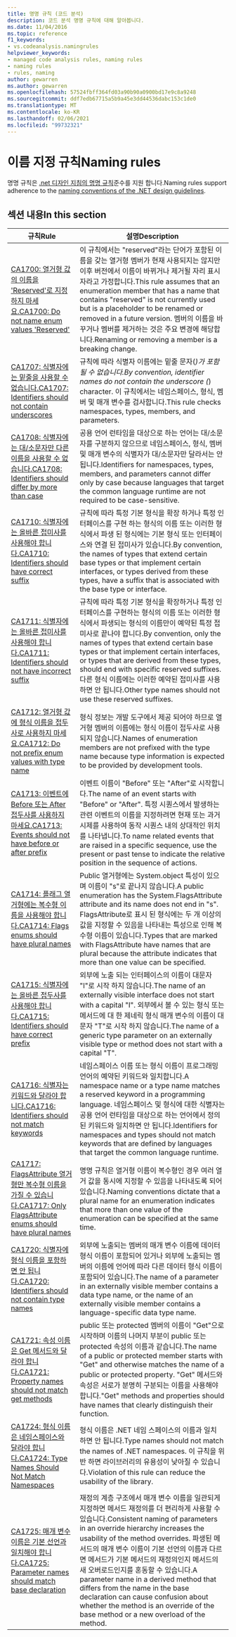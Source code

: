 ```yaml
---
title: 명명 규칙 (코드 분석)
description: 코드 분석 명명 규칙에 대해 알아봅니다.
ms.date: 11/04/2016
ms.topic: reference
f1_keywords:
- vs.codeanalysis.namingrules
helpviewer_keywords:
- managed code analysis rules, naming rules
- naming rules
- rules, naming
author: gewarren
ms.author: gewarren
ms.openlocfilehash: 57524fbff364fd03a90b90a0900bd17e9c8a9248
ms.sourcegitcommit: ddf7edb67715a5b9a45e3dd44536dabc153c1de0
ms.translationtype: MT
ms.contentlocale: ko-KR
ms.lasthandoff: 02/06/2021
ms.locfileid: "99732321"
---
```

# <a name="naming-rules"></a><span data-ttu-id="f4697-103">이름 지정 규칙</span><span class="sxs-lookup"><span data-stu-id="f4697-103">Naming rules</span></span>

<span data-ttu-id="f4697-104">명명 규칙은 [.net 디자인 지침의 명명 규칙](../../../standard/design-guidelines/naming-guidelines.md)준수를 지원 합니다.</span><span class="sxs-lookup"><span data-stu-id="f4697-104">Naming rules support adherence to the [naming conventions of the .NET design guidelines](../../../standard/design-guidelines/naming-guidelines.md).</span></span>

## <a name="in-this-section"></a><span data-ttu-id="f4697-105">섹션 내용</span><span class="sxs-lookup"><span data-stu-id="f4697-105">In this section</span></span>

|<span data-ttu-id="f4697-106">규칙</span><span class="sxs-lookup"><span data-stu-id="f4697-106">Rule</span></span>|<span data-ttu-id="f4697-107">설명</span><span class="sxs-lookup"><span data-stu-id="f4697-107">Description</span></span>|
|----------|-----------------|
|[<span data-ttu-id="f4697-108">CA1700: 열거형 값의 이름을 'Reserved'로 지정하지 마세요.</span><span class="sxs-lookup"><span data-stu-id="f4697-108">CA1700: Do not name enum values 'Reserved'</span></span>](ca1700.md)|<span data-ttu-id="f4697-109">이 규칙에서는 "reserved"라는 단어가 포함된 이름을 갖는 열거형 멤버가 현재 사용되지는 않지만 이후 버전에서 이름이 바뀌거나 제거될 자리 표시자라고 가정합니다.</span><span class="sxs-lookup"><span data-stu-id="f4697-109">This rule assumes that an enumeration member that has a name that contains "reserved" is not currently used but is a placeholder to be renamed or removed in a future version.</span></span> <span data-ttu-id="f4697-110">멤버의 이름을 바꾸거나 멤버를 제거하는 것은 주요 변경에 해당합니다.</span><span class="sxs-lookup"><span data-stu-id="f4697-110">Renaming or removing a member is a breaking change.</span></span>|
|[<span data-ttu-id="f4697-111">CA1707: 식별자에는 밑줄을 사용할 수 없습니다.</span><span class="sxs-lookup"><span data-stu-id="f4697-111">CA1707: Identifiers should not contain underscores</span></span>](ca1707.md)|<span data-ttu-id="f4697-112">규칙에 따라 식별자 이름에는 밑줄 문자(_)가 포함될 수 없습니다.</span><span class="sxs-lookup"><span data-stu-id="f4697-112">By convention, identifier names do not contain the underscore (_) character.</span></span> <span data-ttu-id="f4697-113">이 규칙에서는 네임스페이스, 형식, 멤버 및 매개 변수를 검사합니다.</span><span class="sxs-lookup"><span data-stu-id="f4697-113">This rule checks namespaces, types, members, and parameters.</span></span>|
|[<span data-ttu-id="f4697-114">CA1708: 식별자에는 대/소문자만 다른 이름을 사용할 수 없습니다.</span><span class="sxs-lookup"><span data-stu-id="f4697-114">CA1708: Identifiers should differ by more than case</span></span>](ca1708.md)|<span data-ttu-id="f4697-115">공용 언어 런타임을 대상으로 하는 언어는 대/소문자를 구분하지 않으므로 네임스페이스, 형식, 멤버 및 매개 변수의 식별자가 대/소문자만 달라서는 안 됩니다.</span><span class="sxs-lookup"><span data-stu-id="f4697-115">Identifiers for namespaces, types, members, and parameters cannot differ only by case because languages that target the common language runtime are not required to be case-sensitive.</span></span>|
|[<span data-ttu-id="f4697-116">CA1710: 식별자에는 올바른 접미사를 사용해야 합니다.</span><span class="sxs-lookup"><span data-stu-id="f4697-116">CA1710: Identifiers should have correct suffix</span></span>](ca1710.md)|<span data-ttu-id="f4697-117">규칙에 따라 특정 기본 형식을 확장 하거나 특정 인터페이스를 구현 하는 형식의 이름 또는 이러한 형식에서 파생 된 형식에는 기본 형식 또는 인터페이스와 연결 된 접미사가 있습니다.</span><span class="sxs-lookup"><span data-stu-id="f4697-117">By convention, the names of types that extend certain base types or that implement certain interfaces, or types derived from these types, have a suffix that is associated with the base type or interface.</span></span>|
|[<span data-ttu-id="f4697-118">CA1711: 식별자에는 올바른 접미사를 사용해야 합니다.</span><span class="sxs-lookup"><span data-stu-id="f4697-118">CA1711: Identifiers should not have incorrect suffix</span></span>](ca1711.md)|<span data-ttu-id="f4697-119">규칙에 따라 특정 기본 형식을 확장하거나 특정 인터페이스를 구현하는 형식의 이름 또는 이러한 형식에서 파생되는 형식의 이름만이 예약된 특정 접미사로 끝나야 합니다.</span><span class="sxs-lookup"><span data-stu-id="f4697-119">By convention, only the names of types that extend certain base types or that implement certain interfaces, or types that are derived from these types, should end with specific reserved suffixes.</span></span> <span data-ttu-id="f4697-120">다른 형식 이름에는 이러한 예약된 접미사를 사용하면 안 됩니다.</span><span class="sxs-lookup"><span data-stu-id="f4697-120">Other type names should not use these reserved suffixes.</span></span>|
|[<span data-ttu-id="f4697-121">CA1712: 열거형 값에 형식 이름을 접두사로 사용하지 마세요.</span><span class="sxs-lookup"><span data-stu-id="f4697-121">CA1712: Do not prefix enum values with type name</span></span>](ca1712.md)|<span data-ttu-id="f4697-122">형식 정보는 개발 도구에서 제공 되어야 하므로 열거형 멤버의 이름에는 형식 이름이 접두사로 사용 되지 않습니다.</span><span class="sxs-lookup"><span data-stu-id="f4697-122">Names of enumeration members are not prefixed with the type name because type information is expected to be provided by development tools.</span></span>|
|[<span data-ttu-id="f4697-123">CA1713: 이벤트에 Before 또는 After 접두사를 사용하지 마세요.</span><span class="sxs-lookup"><span data-stu-id="f4697-123">CA1713: Events should not have before or after prefix</span></span>](ca1713.md)|<span data-ttu-id="f4697-124">이벤트 이름이 "Before" 또는 "After"로 시작합니다.</span><span class="sxs-lookup"><span data-stu-id="f4697-124">The name of an event starts with "Before" or "After".</span></span> <span data-ttu-id="f4697-125">특정 시퀀스에서 발생하는 관련 이벤트의 이름을 지정하려면 현재 또는 과거 시제를 사용하여 동작 시퀀스 내의 상대적인 위치를 나타냅니다.</span><span class="sxs-lookup"><span data-stu-id="f4697-125">To name related events that are raised in a specific sequence, use the present or past tense to indicate the relative position in the sequence of actions.</span></span>|
|[<span data-ttu-id="f4697-126">CA1714: 플래그 열거형에는 복수형 이름을 사용해야 합니다.</span><span class="sxs-lookup"><span data-stu-id="f4697-126">CA1714: Flags enums should have plural names</span></span>](ca1714.md)|<span data-ttu-id="f4697-127">Public 열거형에는 System.object 특성이 있으며 이름이 "s"로 끝나지 않습니다.</span><span class="sxs-lookup"><span data-stu-id="f4697-127">A public enumeration has the System.FlagsAttribute attribute and its name does not end in "s".</span></span> <span data-ttu-id="f4697-128">FlagsAttribute로 표시 된 형식에는 두 개 이상의 값을 지정할 수 있음을 나타내는 특성으로 인해 복수형 이름이 있습니다.</span><span class="sxs-lookup"><span data-stu-id="f4697-128">Types that are marked with FlagsAttribute have names that are plural because the attribute indicates that more than one value can be specified.</span></span>|
|[<span data-ttu-id="f4697-129">CA1715: 식별자에는 올바른 접두사를 사용해야 합니다.</span><span class="sxs-lookup"><span data-stu-id="f4697-129">CA1715: Identifiers should have correct prefix</span></span>](ca1715.md)|<span data-ttu-id="f4697-130">외부에 노출 되는 인터페이스의 이름이 대문자 "I"로 시작 하지 않습니다.</span><span class="sxs-lookup"><span data-stu-id="f4697-130">The name of an externally visible interface does not start with a capital "I".</span></span>  <span data-ttu-id="f4697-131">외부에서 볼 수 있는 형식 또는 메서드에 대 한 제네릭 형식 매개 변수의 이름이 대문자 "T"로 시작 하지 않습니다.</span><span class="sxs-lookup"><span data-stu-id="f4697-131">The name of a generic type parameter on an externally visible type or method does not start with a capital "T".</span></span>|
|[<span data-ttu-id="f4697-132">CA1716: 식별자는 키워드와 달라야 합니다.</span><span class="sxs-lookup"><span data-stu-id="f4697-132">CA1716: Identifiers should not match keywords</span></span>](ca1716.md)|<span data-ttu-id="f4697-133">네임스페이스 이름 또는 형식 이름이 프로그래밍 언어의 예약된 키워드와 일치합니다.</span><span class="sxs-lookup"><span data-stu-id="f4697-133">A namespace name or a type name matches a reserved keyword in a programming language.</span></span> <span data-ttu-id="f4697-134">네임스페이스 및 형식에 대한 식별자는 공용 언어 런타임을 대상으로 하는 언어에서 정의된 키워드와 일치하면 안 됩니다.</span><span class="sxs-lookup"><span data-stu-id="f4697-134">Identifiers for namespaces and types should not match keywords that are defined by languages that target the common language runtime.</span></span>|
|[<span data-ttu-id="f4697-135">CA1717: FlagsAttribute 열거형만 복수형 이름을 가질 수 있습니다.</span><span class="sxs-lookup"><span data-stu-id="f4697-135">CA1717: Only FlagsAttribute enums should have plural names</span></span>](ca1717.md)|<span data-ttu-id="f4697-136">명명 규칙은 열거형 이름이 복수형인 경우 여러 열거 값을 동시에 지정할 수 있음을 나타내도록 되어 있습니다.</span><span class="sxs-lookup"><span data-stu-id="f4697-136">Naming conventions dictate that a plural name for an enumeration indicates that more than one value of the enumeration can be specified at the same time.</span></span>|
|[<span data-ttu-id="f4697-137">CA1720: 식별자에 형식 이름을 포함하면 안 됩니다.</span><span class="sxs-lookup"><span data-stu-id="f4697-137">CA1720: Identifiers should not contain type names</span></span>](ca1720.md)|<span data-ttu-id="f4697-138">외부에 노출되는 멤버의 매개 변수 이름에 데이터 형식 이름이 포함되어 있거나 외부에 노출되는 멤버의 이름에 언어에 따라 다른 데이터 형식 이름이 포함되어 있습니다.</span><span class="sxs-lookup"><span data-stu-id="f4697-138">The name of a parameter in an externally visible member contains a data type name, or the name of an externally visible member contains a language-specific data type name.</span></span>|
|[<span data-ttu-id="f4697-139">CA1721: 속성 이름은 Get 메서드와 달라야 합니다.</span><span class="sxs-lookup"><span data-stu-id="f4697-139">CA1721: Property names should not match get methods</span></span>](ca1721.md)|<span data-ttu-id="f4697-140">public 또는 protected 멤버의 이름이 "Get"으로 시작하며 이름의 나머지 부분이 public 또는 protected 속성의 이름과 같습니다.</span><span class="sxs-lookup"><span data-stu-id="f4697-140">The name of a public or protected member starts with "Get" and otherwise matches the name of a public or protected property.</span></span> <span data-ttu-id="f4697-141">"Get" 메서드와 속성은 서로가 분명히 구분되는 이름을 사용해야 합니다.</span><span class="sxs-lookup"><span data-stu-id="f4697-141">"Get" methods and properties should have names that clearly distinguish their function.</span></span>|
|[<span data-ttu-id="f4697-142">CA1724: 형식 이름은 네임스페이스와 달라야 합니다.</span><span class="sxs-lookup"><span data-stu-id="f4697-142">CA1724: Type Names Should Not Match Namespaces</span></span>](ca1724.md)|<span data-ttu-id="f4697-143">형식 이름은 .NET 네임 스페이스의 이름과 일치 하면 안 됩니다.</span><span class="sxs-lookup"><span data-stu-id="f4697-143">Type names should not match the names of .NET namespaces.</span></span> <span data-ttu-id="f4697-144">이 규칙을 위반 하면 라이브러리의 유용성이 낮아질 수 있습니다.</span><span class="sxs-lookup"><span data-stu-id="f4697-144">Violation of this rule can reduce the usability of the library.</span></span>|
|[<span data-ttu-id="f4697-145">CA1725: 매개 변수 이름은 기본 선언과 일치해야 합니다.</span><span class="sxs-lookup"><span data-stu-id="f4697-145">CA1725: Parameter names should match base declaration</span></span>](ca1725.md)|<span data-ttu-id="f4697-146">재정의 계층 구조에서 매개 변수 이름을 일관되게 지정하면 메서드 재정의를 더 편리하게 사용할 수 있습니다.</span><span class="sxs-lookup"><span data-stu-id="f4697-146">Consistent naming of parameters in an override hierarchy increases the usability of the method overrides.</span></span> <span data-ttu-id="f4697-147">파생된 메서드의 매개 변수 이름이 기본 선언의 이름과 다르면 메서드가 기본 메서드의 재정의인지 메서드의 새 오버로드인지를 혼동할 수 있습니다.</span><span class="sxs-lookup"><span data-stu-id="f4697-147">A parameter name in a derived method that differs from the name in the base declaration can cause confusion about whether the method is an override of the base method or a new overload of the method.</span></span>|
